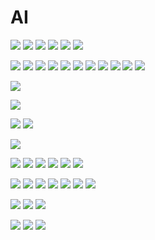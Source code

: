 # AI

![](https://i.imgur.com/Io6WM2q.png)
![](https://i.imgur.com/Z6iYuQw.png)
![](https://i.imgur.com/Vcrpjix.png)
![](https://i.imgur.com/8KrXhTJ.png)
![](https://i.imgur.com/qitlhqO.png)
![](https://i.imgur.com/BXRkeSt.png)


![](https://i.imgur.com/3qbftwR.png)
![](https://i.imgur.com/P4SaQd1.png)
![](https://i.imgur.com/2bHyT83.png)
![](https://i.imgur.com/BQf6kgS.png)
![](https://i.imgur.com/OY9frRR.png)
![](https://i.imgur.com/ctDecHF.png)
![](https://i.imgur.com/CWKdycg.png)
![](https://i.imgur.com/CWKdycg.png)
![](https://i.imgur.com/J4JW0fo.png)
![](https://i.imgur.com/WCJCiEm.png)
![](https://i.imgur.com/5bezay1.png)


![](https://i.imgur.com/yRbT0Jy.png)

![](https://i.imgur.com/YFj8KyX.png)

![](https://i.imgur.com/DPHzGlK.png)
![](https://i.imgur.com/y7pdUbK.jpg)

![](https://i.imgur.com/b0Xkpcc.png)

![](https://i.imgur.com/2vShGkO.png)
![](https://i.imgur.com/5VgEYKR.png)
![](https://i.imgur.com/hWL4MHj.png)
![](https://i.imgur.com/nD0U5Rn.png)
![](https://i.imgur.com/D318e28.png)
![](https://i.imgur.com/tMLCm9D.png)

![](https://i.imgur.com/5ULCa9f.png)
![](https://i.imgur.com/gwVmVyV.png)
![](https://i.imgur.com/mX6faiP.png)
![](https://i.imgur.com/fZsWEwN.png)
![](https://i.imgur.com/BK8j8c5.png)
![](https://i.imgur.com/mIBAdk2.png)
![](https://i.imgur.com/gmflkp0.png)

![](https://i.imgur.com/uu6oHRp.png)
![](https://i.imgur.com/EWja0vX.png)
![](https://i.imgur.com/LfHiK0W.png)

![](https://i.imgur.com/AC7Uj77.png)
![](https://i.imgur.com/2RSkkpa.jpg)
![](https://i.imgur.com/bcFGxga.jpg)


